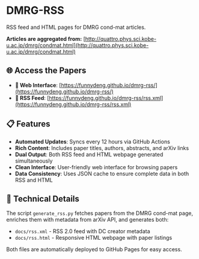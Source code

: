 # DMRG-RSS

RSS feed and HTML pages for DMRG cond-mat articles.

**Articles are aggregated from:** [http://quattro.phys.sci.kobe-u.ac.jp/dmrg/condmat.html](http://quattro.phys.sci.kobe-u.ac.jp/dmrg/condmat.html)

## 🌐 Access the Papers

- **📖 Web Interface**: [https://funnydeng.github.io/dmrg-rss/](https://funnydeng.github.io/dmrg-rss/)
- **📡 RSS Feed**: [https://funnydeng.github.io/dmrg-rss/rss.xml](https://funnydeng.github.io/dmrg-rss/rss.xml)

## 📋 Features

- **Automated Updates**: Syncs every 12 hours via GitHub Actions
- **Rich Content**: Includes paper titles, authors, abstracts, and arXiv links
- **Dual Output**: Both RSS feed and HTML webpage generated simultaneously
- **Clean Interface**: User-friendly web interface for browsing papers
- **Data Consistency**: Uses JSON cache to ensure complete data in both RSS and HTML

## 🔧 Technical Details

The script `generate_rss.py` fetches papers from the DMRG cond-mat page, enriches them with metadata from arXiv API, and generates both:
- `docs/rss.xml` - RSS 2.0 feed with DC creator metadata
- `docs/rss.html` - Responsive HTML webpage with paper listings

Both files are automatically deployed to GitHub Pages for easy access.